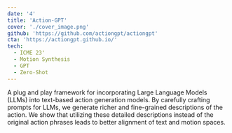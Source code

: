 ```yaml
---
date: '4'
title: 'Action-GPT'
cover: './cover_image.png'
github: 'https://github.com/actiongpt/actiongpt'
cta: 'https://actiongpt.github.io/'
tech:
  - ICME 23'
  - Motion Synthesis
  - GPT
  - Zero-Shot
---
```


A plug and play framework for incorporating Large Language Models (LLMs) into text-based action generation models. By carefully crafting prompts for LLMs, we generate richer and fine-grained descriptions of the action. We show that utilizing these detailed descriptions instead of the original action phrases leads to better alignment of text and motion spaces.
